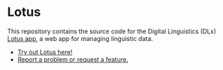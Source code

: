 # Lotus

This repository contains the source code for the Digital Linguistics (DLx) [Lotus app][app], a web app for managing linguistic data.

* [Try out Lotus here!][app]
* [Report a problem or request a feature.][new-issue]

<!-- LINKS -->
[app]:       https://app.digitallinguistics.io
[new-issue]: https://github.com/digitallinguistics/app/issues/new
